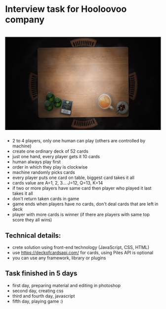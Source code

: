 # Interview task for Hooloovoo company

# <a href='http://redux.js.org'><img src='https://github.com/nikolamar/war-game/raw/master/src/assets/TableFourPlayers.png' height='300'></a>

- 2 to 4 players, only one human can play (others are controlled by machine)
- create one ordinary deck of 52 cards
- just one hand, every player gets it 10 cards
- human always play first
- order in which they play is clockwise
- machine randomly picks cards
- every player puts one card on table, biggest card takes it all
- cards value are A=1, 2, 3... J=12, Q=13, K=14
- if two or more players have same card then player who played it last takes it all
- don't return taken cards in game
- game ends when players have no cards, don't deal cards that are left in deck
- player with more cards is winner (if there are players with same top score they all wins)

## Technical details:

- crete solution using front-end technology (JavaScript, CSS, HTML)
- use https://deckofcardsapi.com/ for cards, using Piles API is optional
- you can use any framework, library or plugins

## Task finished in 5 days

- first day, preparing material and editing in photoshop
- second day, creating css
- third and fourth day, javascript
- fifth day, playing game :)
